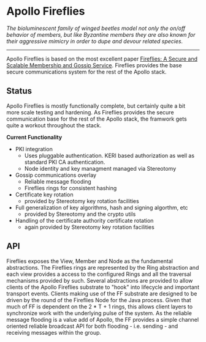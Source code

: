 # Apollo Fireflies

_The bioluminescent family of winged beetles model not only the on/off behavior of members, but like Byzantine members they are also known for their aggressive mimicry in order to dupe and devour related species._

---
Apollo Fireflies is based on the most excellent paper [Fireflies: A Secure and Scalable Membership and Gossip Service](https://ymsir.com/papers/fireflies-tocs.pdf).  Fireflies provides the base secure communications system for the rest of the Apollo stack.

## Status

Apollo Fireflies is mostly functionally complete, but certainly quite a bit more scale testing and hardening.  As Fireflies provides the secure communication base for the rest of the Apollo stack, the framwork gets quite a workout throughout the stack.

__Current Functionality__
* PKI integration
    * Uses pluggable authentication. KERI based authorization as well as standard PKI CA authentication.
    * Node identity and key managment managed via Stereotomy
* Gossip communications overlay
    * Reliable message flooding
    * Fireflies rings for consistent hashing
* Certificate key rotation
    * provided by Stereotomy key rotation facilities
* Full generalization of key algorithms, hash and signing algorthm, etc
     * provided by Stereotomy and the crypto utils
* Handling of the certificate authority certificate rotation
    * again provided by Stereotomy key rotation facilities

## API

Fireflies exposes the View, Member and Node as the fundamental abstractions.  The Fireflies rings are represented by the Ring abstraction and each view provides a access to the configured Rings and all the traversal mechanisms provided by such.  Several abstractions are provided to allow clients of the Apollo Fireflies substrate to "hook" into lifecycle and important transport events.  Clients making use of the FF substrate are designed to be driven by the round of the Fireflies Node for the Java process.  Given that much of FF is dependent on the 2 * T + 1 rings, this allows client layers to synchronize work with the underlying pulse of the system.  As the reliable message flooding is a value add of Apollo, the FF provides a simple channel oriented reliable broadcast API for both flooding - i.e. sending - and receiving messages within the group.